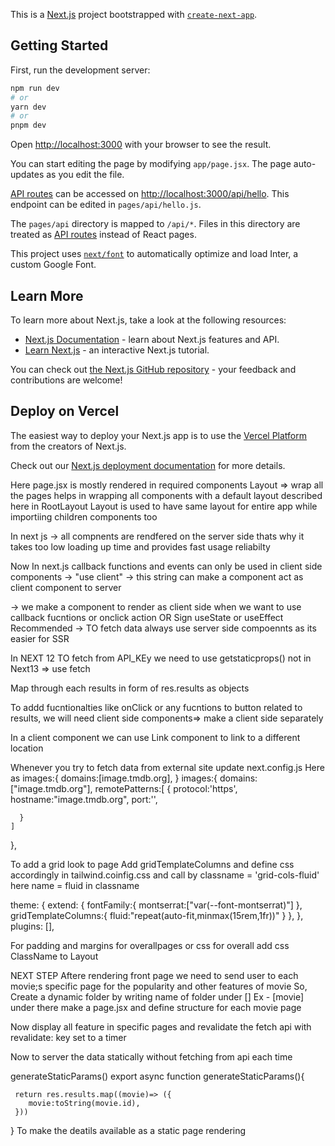 This is a [Next.js](https://nextjs.org/) project bootstrapped with [`create-next-app`](https://github.com/vercel/next.js/tree/canary/packages/create-next-app).

## Getting Started

First, run the development server:

```bash
npm run dev
# or
yarn dev
# or
pnpm dev
```

Open [http://localhost:3000](http://localhost:3000) with your browser to see the result.

You can start editing the page by modifying `app/page.jsx`. The page auto-updates as you edit the file.

[API routes](https://nextjs.org/docs/api-routes/introduction) can be accessed on [http://localhost:3000/api/hello](http://localhost:3000/api/hello). This endpoint can be edited in `pages/api/hello.js`.

The `pages/api` directory is mapped to `/api/*`. Files in this directory are treated as [API routes](https://nextjs.org/docs/api-routes/introduction) instead of React pages.

This project uses [`next/font`](https://nextjs.org/docs/basic-features/font-optimization) to automatically optimize and load Inter, a custom Google Font.

## Learn More

To learn more about Next.js, take a look at the following resources:

- [Next.js Documentation](https://nextjs.org/docs) - learn about Next.js features and API.
- [Learn Next.js](https://nextjs.org/learn) - an interactive Next.js tutorial.

You can check out [the Next.js GitHub repository](https://github.com/vercel/next.js/) - your feedback and contributions are welcome!

## Deploy on Vercel

The easiest way to deploy your Next.js app is to use the [Vercel Platform](https://vercel.com/new?utm_medium=default-template&filter=next.js&utm_source=create-next-app&utm_campaign=create-next-app-readme) from the creators of Next.js.

Check out our [Next.js deployment documentation](https://nextjs.org/docs/deployment) for more details.


Here page.jsx is mostly rendered in required components
Layout => wrap all the pages
helps in wrapping all components with a default layout described here in RootLayout
Layout is used to have same layout for entire app while importiing children components too

In next js -> all compnents are rendfered on the server side thats why it takes too low loading up time and provides fast usage reliabilty 

Now In next.js callback functions and events can only be used in client side components
-> "use client"  -> this string can make a component act as client component to server 

-> we make a component to render as client side when we want to use callback fucntions or onclick action
OR Sign useState or useEffect
Recommended -> TO fetch data always use server side compoennts as its easier for SSR

In NEXT 12 TO fetch from API_KEy we need to use getstaticprops() not in Next13 => use fetch

Map through each results in form of res.results as objects

To addd fucntionalties like onClick or any fucntions to button related to results, we will need client side components=>
make a client side separately

In a client component we can use Link component to link to a different location

Whenever you try to fetch data from external site 
update next.config.js
Here as images:{
    domains:[image.tmdb.org],
}
 images:{
    domains: ["image.tmdb.org"],
    remotePatterns:[
      {
        protocol:'https',
        hostname:"image.tmdb.org",
        port:'',
        
      }
    ]
  },

  To add a grid look to page
 Add gridTemplateColumns and define css accordingly in tailwind.coinfig.css and call by classname = 'grid-cols-fluid' here name = fluid in classname

  theme: {
    extend: {
      fontFamily:{
        montserrat:["var(--font-montserrat)"]
      },
      gridTemplateColumns:{
        fluid:"repeat(auto-fit,minmax(15rem,1fr))"
      }
    },
  },
  plugins: [],

For padding and margins for overallpages or css for overall add css ClassName to Layout

NEXT STEP
Aftere rendering front page we need to send user to each movie;s specific page for the popularity and other features of movie
So, Create a dynamic folder by writing name of folder under []
Ex - [movie] under there make a page.jsx and define structure for each movie page

Now display all feature  in specific pages and revalidate the fetch api with revalidate: key set to a timer

Now to server the data statically without fetching from api each time

generateStaticParams()
export async function generateStaticParams(){
   
     return res.results.map((movie)=> ({
        movie:toString(movie.id),
     }))
}
To make the deatils available as a static page rendering